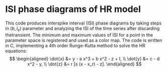 # ISI phase diagrams of HR model
This code produces interspike interval (ISI) phase diagrams by taking steps in $(b, I_e)$ parameter and analyzing the ISI of the time series after discarding thetransient. The minimum and maximum values of ISI for a point in the parameter space is registered and used as a color map. 
The code is written in C, implementing a 4th order Runge-Kutta method to solve the HR equations:
$$
\begin{aligned}
\dot{x} &= y - a x^3 + b x^2 - z + I, \\
\dot{y} &= c - d x^2 - y, \\
\dot{z} &= r [s (x - x_r) - z].
\end{aligned}
$$
